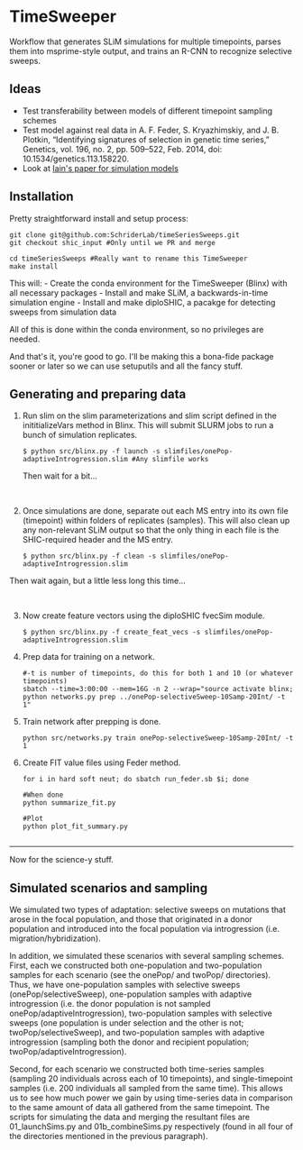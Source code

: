# TimeSweeper

Workflow that generates SLiM simulations for multiple timepoints, parses them into msprime-style output, and trains an R-CNN to recognize selective sweeps.

## Ideas

- Test transferability between models of different timepoint sampling schemes
- Test model against real data in A. F. Feder, S. Kryazhimskiy, and J. B. Plotkin, “Identifying signatures of selection in genetic time series,” Genetics, vol. 196, no. 2, pp. 509–522, Feb. 2014, doi: 10.1534/genetics.113.158220.
- Look at [Iain's paper for simulation models](https://www.biorxiv.org/content/10.1101/2020.11.17.387761v1.full.pdf)

## Installation

Pretty straightforward install and setup process:

```{bash}
git clone git@github.com:SchriderLab/timeSeriesSweeps.git
git checkout shic_input #Only until we PR and merge

cd timeSeriesSweeps #Really want to rename this TimeSweeper
make install
```

This will:
    - Create the conda environment for the TimeSweeper (Blinx) with all necessary packages
    - Install and make SLiM, a backwards-in-time simulation engine
    - Install and make diploSHIC, a pacakge for detecting sweeps from simulation data
  
All of this is done within the conda environment, so no privileges are needed.

And that's it, you're good to go. I'll be making this a bona-fide package sooner or later so we can use setuputils and all the fancy stuff.

## Generating and preparing data

1. Run slim on the slim parameterizations and slim script defined in the inititializeVars method in Blinx. This will submit SLURM jobs to run a bunch of simulation replicates.

   ```{bash}
   $ python src/blinx.py -f launch -s slimfiles/onePop-adaptiveIntrogression.slim #Any slimfile works
   ```

   Then wait for a bit...

<br>

2. Once simulations are done, separate out each MS entry into its own file (timepoint) within folders of replicates (samples). This will also clean up any non-relevant SLiM output so that the only thing in each file is the SHIC-required header and the MS entry.

   ```{bash}
   $ python src/blinx.py -f clean -s slimfiles/onePop-adaptiveIntrogression.slim
   ```

Then wait again, but a little less long this time...

<br>

3. Now create feature vectors using the diploSHIC fvecSim module.

   ```{bash}
   $ python src/blinx.py -f create_feat_vecs -s slimfiles/onePop-adaptiveIntrogression.slim
   ```


4. Prep data for training on a network.

   ```{bash}
   #-t is number of timepoints, do this for both 1 and 10 (or whatever timepoints)
   sbatch --time=3:00:00 --mem=16G -n 2 --wrap="source activate blinx; python networks.py prep ../onePop-selectiveSweep-10Samp-20Int/ -t 1"
   ```

5. Train network after prepping is done.

   ```{bash}
   python src/networks.py train onePop-selectiveSweep-10Samp-20Int/ -t 1
   ```

6. Create FIT value files using Feder method.

   ```{bash}
   for i in hard soft neut; do sbatch run_feder.sb $i; done

   #When done
   python summarize_fit.py

   #Plot
   python plot_fit_summary.py


   ```

---

Now for the science-y stuff.

## Simulated scenarios and sampling

We simulated two types of adaptation: selective sweeps on mutations that arose in the focal population, and those that originated in a donor population and introduced into the focal population via introgression (i.e. migration/hybridization).

In addition, we simulated these scenarios with several sampling schemes. First, each we constructed both one-population and two-population samples for each scenario (see the onePop/ and twoPop/ directories). Thus, we have one-population samples with selective sweeps (onePop/selectiveSweep), one-population samples with adaptive introgression (i.e. the donor population is not sampled onePop/adaptiveIntrogression), two-population samples with selective sweeps (one population is under selection and the other is not; twoPop/selectiveSweep), and two-population samples with adaptive introgression (sampling both the donor and recipient population; twoPop/adaptiveIntrogression).

Second, for each scenario we constructed both time-series samples (sampling 20 individuals across each of 10 timepoints), and single-timepoint samples (i.e. 200 individuals all sampled from the same time). This allows us to see how much power we gain by using time-series data in comparison to the same amount of data all gathered from the same timepoint. The scripts for simulating the data and merging the resultant files are 01_launchSims.py and 01b_combineSims.py respectively (found in all four of the directories mentioned in the previous paragraph).


